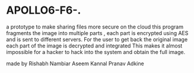 # APOLLO6-F6-.

a prototype to make sharing files more secure on the cloud
this program fragments the image into multiple parts  , each part is encrypted using AES and is sent to different servers. 
For the user to get back the original image each part of the image is decrypted and integrated 
This makes it almost impossible for a hacker to hack into the system and obtain the full image. 

made by
Rishabh Nambiar 
Aseem Kannal 
Pranav Adkine 
